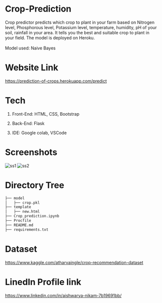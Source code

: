 # Crop-Prediction
Crop predictor predicts which crop to plant in your farm based on Nitrogen level, Phosphorous level, Potassium level, temperature, humidity, pH of your soil, rainfall in your area. It tells you the best and suitable crop to plant in your field. The model is deployed on Heroku. <br/><br/>
Model used: Naive Bayes

# Website Link
https://prediction-of-crops.herokuapp.com/predict

# Tech
1. Front-End: HTML, CSS, Bootstrap

2. Back-End: Flask 
 
3. IDE: Google colab, VSCode 

# Screenshots
![ss1](https://user-images.githubusercontent.com/75825851/130815240-a27a5ad6-335b-454c-a6d4-8f15892b1429.PNG)
![ss2](https://user-images.githubusercontent.com/75825851/130815264-499b5656-ac8c-4562-80ac-8e5ebe30da05.PNG)

# Directory Tree
```bash
├── model
│   ├── crop.pkl
├── template
│   ├── new.html
├── Crop_prediction.ipynb
├── Procfile
├── README.md
├── requirements.txt
```

# Dataset
https://www.kaggle.com/atharvaingle/crop-recommendation-dataset

# LinedIn Profile link
https://www.linkedin.com/in/aishwarya-nikam-7b19691bb/
